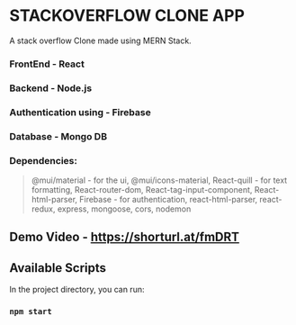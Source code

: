 # STACKOVERFLOW CLONE APP
A stack overflow Clone made using MERN Stack.

### FrontEnd - React
### Backend - Node.js
### Authentication using - Firebase
### Database - Mongo DB

### Dependencies:
> @mui/material - for the ui, 
> @mui/icons-material, 
> React-quill - for text formatting, 
> React-router-dom,
> React-tag-input-component, 
> React-html-parser, 
> Firebase - for authentication,
> react-html-parser,
> react-redux,
> express,
> mongoose,
> cors,
> nodemon

## Demo Video - https://shorturl.at/fmDRT



## Available Scripts

In the project directory, you can run:

### `npm start`



